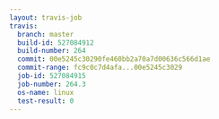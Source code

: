 ```yaml
---
layout: travis-job
travis:
  branch: master
  build-id: 527084912
  build-number: 264
  commit: 00e5245c30290fe460bb2a70a7d00636c566d1ae
  commit-range: fc9c0c7d4afa...00e5245c3029
  job-id: 527084915
  job-number: 264.3
  os-name: linux
  test-result: 0
---
```

